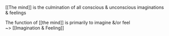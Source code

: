 [[The mind]] is the culmination of all conscious & unconscious imaginations & feelings

The function of [[the mind]] is primarily to imagine &/or feel
<br>
~> [[Imagination & Feeling]]